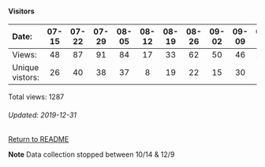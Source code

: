#### Visitors
Date:   |         07-15   |       07-22   |       07-29   |       08-05   |       08-12   |       08-19   |       08-26   |       09-02   |       09-09   |       09-16  |   09-23  |   09-30  |   10-07  |   10-14  |   10-21  |  12-09  |   12-16  |   12-23  |   12-30
|:---   |:---:    |:---:  |:---:  |:---:  |:---:  |:---:  |:---:  |:---:  |:---:  |:---:  |:---:  |:---:  |:---:  |:---:  |:---:  |:---:  |:---:  |:---:  |:---:
Views:  |         48      |       87      |       91      |       84      |       17      |       33      |       62      |       50      |       46      |       108    |   118    |   86     |   81     |   73     |   3      |  47     |   55     |   197    |   1
Unique  vistors:  |       26      |       40      |       38      |       37      |       8       |       19      |       22      |       15      |       30      |      40  |      40  |      31  |      32  |      27  |      2  |      24  |      28  |      18  |      1

Total views: 1287
###### Updated: 2019-12-31

[Return to README](https://github.com/BradleyA/Search-docker-registry-v2-script.1.0/blob/master/README.md#traffic)

**Note**  Data collection stopped between 10/14 & 12/9
